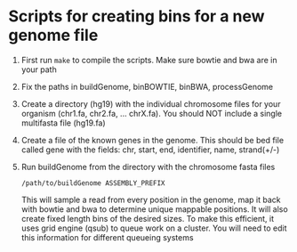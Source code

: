# Scripts for creating bins for a new genome file

1. First run `make` to compile the scripts. Make sure bowtie and bwa are in your path

2. Fix the paths in buildGenome, binBOWTIE, binBWA, processGenome

3. Create a directory (hg19) with the individual chromosome files for your organism (chr1.fa, chr2.fa, ... chrX.fa). You should NOT include a single
   multifasta file (hg19.fa)

4. Create a file of the known genes in the genome. This should be bed file called gene with the fields: chr, start, end, identifier, name, strand(+/-)

5. Run buildGenome from the directory with the chromosome fasta files

   ```
   /path/to/buildGenome ASSEMBLY_PREFIX
   ```

   This will sample a read from every position in the genome, map it back with bowtie and bwa to determine unique mappable positions.
   It will also create fixed length bins of the desired sizes. To make this efficient, it uses grid engine (qsub) to queue work on a
   cluster. You will need to edit this information for different queueing systems




